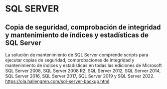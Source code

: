 # SQL SERVER

## Copia de seguridad, comprobación de integridad y mantenimiento de índices y estadísticas de SQL Server
La solución de mantenimiento de SQL Server comprende scripts para ejecutar copias de seguridad, comprobaciones de integridad y mantenimiento de índices y estadísticas en todas las ediciones de Microsoft SQL Server 2008, SQL Server 2008 R2, SQL Server 2012, SQL Server 2014, SQL Server 2016, SQL Server 2017, SQL Server 2019 y SQL Server 2022.
https://ola.hallengren.com/sql-server-backup.html
